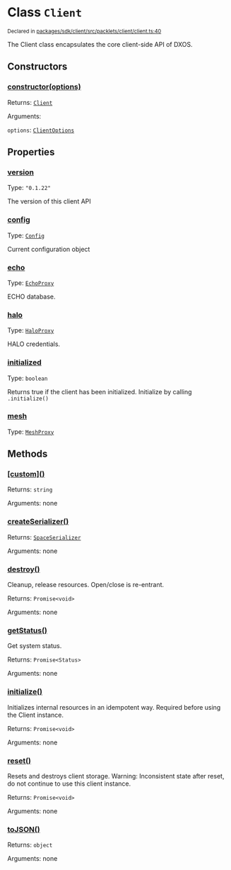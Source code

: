 # Class `Client`
<sub>Declared in [packages/sdk/client/src/packlets/client/client.ts:40](https://github.com/dxos/dxos/blob/main/packages/sdk/client/src/packlets/client/client.ts#L40)</sub>


The Client class encapsulates the core client-side API of DXOS.

## Constructors
### [constructor(options)](https://github.com/dxos/dxos/blob/main/packages/sdk/client/src/packlets/client/client.ts#L56)


Returns: <code>[Client](/api/@dxos/client/classes/Client)</code>

Arguments: 

`options`: <code>[ClientOptions](/api/@dxos/client/types/ClientOptions)</code>

## Properties
### [version](https://github.com/dxos/dxos/blob/main/packages/sdk/client/src/packlets/client/client.ts#L44)
Type: <code>"0.1.22"</code>

The version of this client API
### [config](https://github.com/dxos/dxos/blob/main/packages/sdk/client/src/packlets/client/client.ts#L95)
Type: <code>[Config](/api/@dxos/client/classes/Config)</code>

Current configuration object
### [echo](https://github.com/dxos/dxos/blob/main/packages/sdk/client/src/packlets/client/client.ts#L118)
Type: <code>[EchoProxy](/api/@dxos/client/classes/EchoProxy)</code>

ECHO database.
### [halo](https://github.com/dxos/dxos/blob/main/packages/sdk/client/src/packlets/client/client.ts#L110)
Type: <code>[HaloProxy](/api/@dxos/client/classes/HaloProxy)</code>

HALO credentials.
### [initialized](https://github.com/dxos/dxos/blob/main/packages/sdk/client/src/packlets/client/client.ts#L103)
Type: <code>boolean</code>

Returns true if the client has been initialized. Initialize by calling  `.initialize()`
### [mesh](https://github.com/dxos/dxos/blob/main/packages/sdk/client/src/packlets/client/client.ts#L123)
Type: <code>[MeshProxy](/api/@dxos/client/classes/MeshProxy)</code>

## Methods
### [\[custom\]()](https://github.com/dxos/dxos/blob/main/packages/sdk/client/src/packlets/client/client.ts#L79)


Returns: <code>string</code>

Arguments: none
### [createSerializer()](https://github.com/dxos/dxos/blob/main/packages/sdk/client/src/packlets/client/client.ts#L195)


Returns: <code>[SpaceSerializer](/api/@dxos/client/classes/SpaceSerializer)</code>

Arguments: none
### [destroy()](https://github.com/dxos/dxos/blob/main/packages/sdk/client/src/packlets/client/client.ts#L159)


Cleanup, release resources.
Open/close is re-entrant.

Returns: <code>Promise&lt;void&gt;</code>

Arguments: none
### [getStatus()](https://github.com/dxos/dxos/blob/main/packages/sdk/client/src/packlets/client/client.ts#L176)


Get system status.

Returns: <code>Promise&lt;Status&gt;</code>

Arguments: none
### [initialize()](https://github.com/dxos/dxos/blob/main/packages/sdk/client/src/packlets/client/client.ts#L133)


Initializes internal resources in an idempotent way.
Required before using the Client instance.

Returns: <code>Promise&lt;void&gt;</code>

Arguments: none
### [reset()](https://github.com/dxos/dxos/blob/main/packages/sdk/client/src/packlets/client/client.ts#L184)


Resets and destroys client storage.
Warning: Inconsistent state after reset, do not continue to use this client instance.

Returns: <code>Promise&lt;void&gt;</code>

Arguments: none
### [toJSON()](https://github.com/dxos/dxos/blob/main/packages/sdk/client/src/packlets/client/client.ts#L83)


Returns: <code>object</code>

Arguments: none